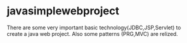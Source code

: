 # javasimplewebproject
There are some very important basic technology(JDBC,JSP,Servlet) to create a java web project. Also some patterns (PRG,MVC) are relized.
